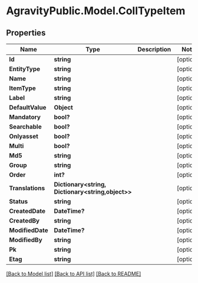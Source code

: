 
# AgravityPublic.Model.CollTypeItem

## Properties

Name | Type | Description | Notes
------------ | ------------- | ------------- | -------------
**Id** | **string** |  | [optional] 
**EntityType** | **string** |  | [optional] 
**Name** | **string** |  | [optional] 
**ItemType** | **string** |  | [optional] 
**Label** | **string** |  | [optional] 
**DefaultValue** | **Object** |  | [optional] 
**Mandatory** | **bool?** |  | [optional] 
**Searchable** | **bool?** |  | [optional] 
**Onlyasset** | **bool?** |  | [optional] 
**Multi** | **bool?** |  | [optional] 
**Md5** | **string** |  | [optional] 
**Group** | **string** |  | [optional] 
**Order** | **int?** |  | [optional] 
**Translations** | **Dictionary&lt;string, Dictionary&lt;string,object&gt;&gt;** |  | [optional] 
**Status** | **string** |  | [optional] 
**CreatedDate** | **DateTime?** |  | [optional] 
**CreatedBy** | **string** |  | [optional] 
**ModifiedDate** | **DateTime?** |  | [optional] 
**ModifiedBy** | **string** |  | [optional] 
**Pk** | **string** |  | [optional] 
**Etag** | **string** |  | [optional] 

[[Back to Model list]](../README.md#documentation-for-models)
[[Back to API list]](../README.md#documentation-for-api-endpoints)
[[Back to README]](../README.md)

